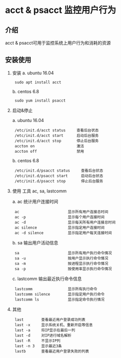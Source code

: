# acct & psacct 监控用户行为 #

## 介绍 ##

acct & psacct可用于监控系统上用户行为和消耗的资源

## 安装使用 ##

1. 安装
    a. ubuntu 16.04

        sudo apt install acct

    b. centos 6.8

        sudo yum install psacct

2. 启动\&停止

    a. ubuntu 16.04

        /etc/init.d/acct status     查看后台状态
        /etc/init.d/acct start      启动后台服务
        /etc/init.d/acct stop       停止后台服务
        accton on                   激活
        accton off                  禁用

    b. centos 6.8

        /etc/init.d/psacct status     查看后台状态
        /etc/init.d/psacct start      启动后台状态
        /etc/init.d/psacct stop       停止后台服务

3. 使用
    工具 ac, sa, lastcomm

    a. ac 统计用户连接时间

        ac                      显示所有用户连接总时间
        ac -p                   显示每个用户连接时间
        ac -d                   显示每天所有用户连接总时间
        ac silence              显示指定用户连接时间
        ac -d silence           显示指定用户每天连接时间

    b. sa 输出用户活动信息

        sa                      显示所有用户执行命令情况
        sa -u                   按用户显示执行命令情况
        sa -m                   按进程显示执行命令情况
        sa -p                   按使用率显示执行命令情况

    c. lastcomm 输出最近执行命令信息

        lastcomm                显示所有执行命令
        lastcomm silence        显示指定用户执行命令
        lastcomm ls             显示指定命令执行情况

4. 其他

        last        查看最近用户登录成功列表
        last -x     显示系统关机、重新开启等信息
        last -a     将IP显示在最后一列
        last -d     对IP进行域名解析
        last -R     不显示IP列
        last -n 3   显示最近3条
        lastb       查看最近用户登录失败的列表
